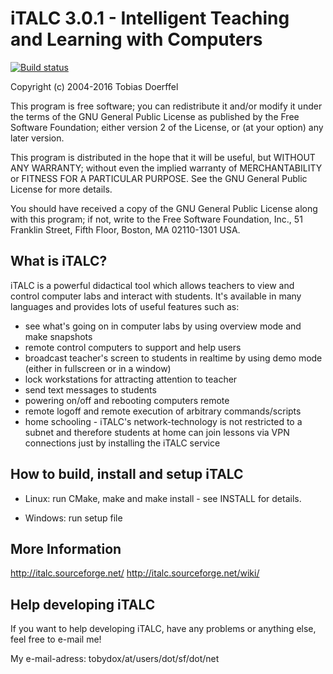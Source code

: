 iTALC 3.0.1 - Intelligent Teaching and Learning with Computers
===============================================================

[![Build status](https://img.shields.io/travis/iTALC/italc.svg)](https://travis-ci.org/iTALC/italc)


Copyright (c) 2004-2016 Tobias Doerffel



This program is free software; you can redistribute it and/or modify 
it under the terms of the GNU General Public License as published by the
Free Software Foundation; either version 2 of the License, or (at your option)
any later version.

This program is distributed in the hope that it will be useful, but
WITHOUT ANY WARRANTY; without even the implied warranty of MERCHANTABILITY or
FITNESS FOR A PARTICULAR PURPOSE.  See the GNU General Public License for more
details.

You should have received a copy of the GNU General Public License along
with this program; if not, write to the Free Software Foundation, Inc.,
51 Franklin Street, Fifth Floor, Boston, MA 02110-1301 USA.



What is iTALC?
----------------

iTALC is a powerful didactical tool which allows teachers to view and control
computer labs and interact with students. It's available in many languages and
provides lots of useful features such as:

  * see what's going on in computer labs by using overview mode and make snapshots
  * remote control computers to support and help users
  * broadcast teacher's screen to students in realtime by using demo mode
    (either in fullscreen or in a window)
  * lock workstations for attracting attention to teacher
  * send text messages to students
  * powering on/off and rebooting computers remote
  * remote logoff and remote execution of arbitrary commands/scripts
  * home schooling - iTALC's network-technology is not restricted to a subnet
    and therefore students at home can join lessons via VPN connections just by
    installing the iTALC service



How to build, install and setup iTALC
---------------------------------------

* Linux:
   run CMake, make and make install - see INSTALL for details.

* Windows:
   run setup file



More Information
------------------

http://italc.sourceforge.net/
http://italc.sourceforge.net/wiki/



Help developing iTALC
-----------------------

If you want to help developing iTALC, have any problems or anything else,
feel free to e-mail me!

My e-mail-adress: tobydox/at/users/dot/sf/dot/net


